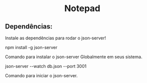 <h1 align="center">Notepad</h1>

<h2>Dependências:</h2>
<p>Instale as dependências para rodar o json-server!</p>
  <p>npm install -g json-server</p> 
  Comando para instalar o json-server Globalmente em seus sistema.
  
  <p>json-server --watch db.json --port 3001</p>
  Comando para iniciar o json-server.

